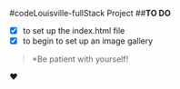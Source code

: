 #codeLouisville-fullStack Project
##**TO DO**
- [x] to set up the index.html file
- [x] to begin to set up an image gallery

>*Be patient with yourself! 

:heart:
